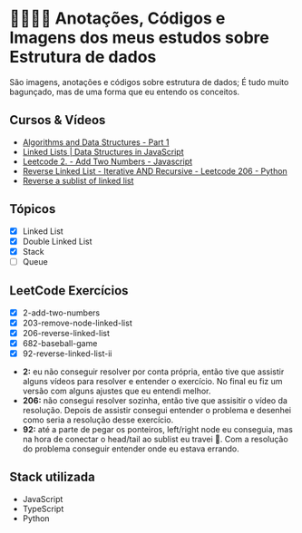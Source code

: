 # 🚃👩🏽‍💻 Anotações, Códigos e Imagens dos meus estudos sobre Estrutura de dados
São imagens, anotações e códigos sobre estrutura de dados; É tudo muito bagunçado, mas de uma forma que eu entendo os conceitos.

## Cursos & Vídeos
- [Algorithms and Data Structures - Part 1](https://www.pluralsight.com/courses/algorithms-data-structures-part-one)
- [Linked Lists | Data Structures in JavaScript](https://www.youtube.com/watch?v=ChWWEncl76Y)
- [Leetcode 2. - Add Two Numbers - Javascript](https://www.youtube.com/watch?v=zSwAnsQp09k)
- [Reverse Linked List - Iterative AND Recursive - Leetcode 206 - Python](https://www.youtube.com/watch?v=G0_I-ZF0S38&t=373s)
- [Reverse a sublist of linked list](https://www.geeksforgeeks.org/reverse-sublist-linked-list/)

## Tópicos

- [X] Linked List
- [X] Double Linked List
- [X] Stack
- [ ] Queue

## LeetCode Exercícios

- [X] 2-add-two-numbers 
- [X] 203-remove-node-linked-list
- [X] 206-reverse-linked-list
- [X] 682-baseball-game 
- [X] 92-reverse-linked-list-ii

- **2:** eu não conseguir resolver por conta própria, então tive que assistir alguns vídeos para resolver e entender o exercício. No final eu fiz um versão com alguns ajustes que eu entendi melhor.
- **206:** não consegui resolver sozinha, então tive que assisitir o vídeo da resolução. Depois de assistir consegui entender o problema e desenhei como seria a resolução desse exercício.
- **92:** até a parte de pegar os ponteiros, left/right node eu conseguia, mas na hora de conectar o head/tail ao sublist eu travei 🤯. Com a resolução do problema conseguir entender onde eu estava errando.

## Stack utilizada
- JavaScript
- TypeScript
- Python

